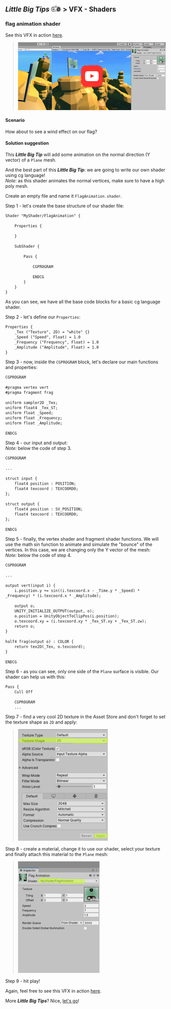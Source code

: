## _**Little Big Tips**_ ![Joystick](https://raw.githubusercontent.com/alissin/alissin.github.io/master/images/joystick.png) > VFX - Shaders

### flag animation shader

See this VFX in action [here](https://youtu.be/ciC5yaOy-S0).

> [![flag animation shader](./flag-animation-shader_small.png)](https://youtu.be/ciC5yaOy-S0)

#### Scenario
How about to see a wind effect on our flag?

#### Solution suggestion
This _**Little Big Tip**_ will add some animation on the normal direction (Y vector) of a `Plane` mesh.

And the best part of this _**Little Big Tip**_: we are going to write our own shader using cg language!<br/>
_Note:_ as this shader animates the normal vertices, make sure to have a high poly mesh.

Create an empty file and name it `FlagAnimation.shader`.

Step 1 - let's create the base structure of our shader file:

```
Shader "MyShader/FlagAnimation" {

    Properties {

    }

    SubShader {

        Pass {

            CGPROGRAM
            
            ENDCG
        }
    }
}
```

As you can see, we have all the base code blocks for a basic cg language shader.

Step 2 - let's define our `Properties`:

```
Properties {    
    _Tex ("Texture", 2D) = "white" {}
    _Speed ("Speed", Float) = 1.0
    _Frequency ("Frequency", Float) = 1.0
    _Amplitude ("Amplitude", Float) = 1.0
}
```

Step 3 - now, inside the `CGPROGRAM` block, let's declare our main functions and properties:

```
CGPROGRAM

#pragma vertex vert
#pragma fragment frag

uniform sampler2D _Tex;
uniform float4 _Tex_ST;
uniform float _Speed;
uniform float _Frequency;
uniform float _Amplitude;

ENDCG
```

Step 4 - our input and output:<br/>
_Note:_ below the code of step 3.

```
CGPROGRAM

...

struct input {
    float4 position : POSITION;
    float4 texcoord : TEXCOORD0;
};

struct output {
    float4 position : SV_POSITION;
    float4 texcoord : TEXCOORD0;
};

ENDCG
```

Step 5 - finally, the vertex shader and fragment shader functions. We will use the math sin function to animate and simulate the "bounce" of the vertices. In this case, we are changing only the Y vector of the mesh:<br/>
_Note:_ below the code of step 4.

```
CGPROGRAM

...

output vert(input i) {
    i.position.y += sin((i.texcoord.x - _Time.y * _Speed) * _Frequency) * (i.texcoord.x * _Amplitude);

    output o;
    UNITY_INITIALIZE_OUTPUT(output, o);
    o.position = UnityObjectToClipPos(i.position);
    o.texcoord.xy = (i.texcoord.xy * _Tex_ST.xy + _Tex_ST.zw);
    return o;
}

half4 frag(output o) : COLOR {
    return tex2D(_Tex, o.texcoord);
}

ENDCG
```

Step 6 - as you can see, only one side of the `Plane` surface is visible. Our shader can help us with this:

```
Pass {
    Cull Off

    CGPROGRAM
    ...
```

Step 7 - find a very cool 2D texture in the Asset Store and don't forget to set the texture shape as `2D` and apply:

> ![2d-texture](./2d-texture.png)

Step 8 - create a material, change it to use our shader, select your texture and finally attach this material to the `Plane` mesh:

> ![material](./material.png)

Step 9 - hit play!

Again, feel free to see this VFX in action [here](https://youtu.be/ciC5yaOy-S0).

More _**Little Big Tips**_? Nice, [let's go](https://github.com/alissin/little-big-tips)!
